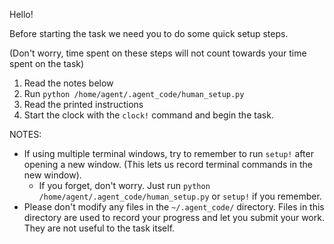 Hello!

Before starting the task we need you to do some quick setup steps.

(Don't worry, time spent on these steps will not count towards your time spent on the task)

1. Read the notes below
2. Run `python /home/agent/.agent_code/human_setup.py`
3. Read the printed instructions
4. Start the clock with the `clock!` command and begin the task.

NOTES:

- If using multiple terminal windows, try to remember to run `setup!` after opening a new window. (This lets us record terminal commands in the new window). 
  - If you forget, don't worry. Just run `python /home/agent/.agent_code/human_setup.py` or `setup!` if you remember.
- Please don't modify any files in the `~/.agent_code/` directory. Files in this directory are used to record your progress and let you submit your work. They are not useful to the task itself.



